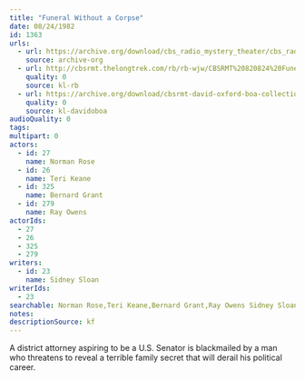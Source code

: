 ```yaml
---
title: "Funeral Without a Corpse"
date: 08/24/1982
id: 1363
urls: 
  - url: https://archive.org/download/cbs_radio_mystery_theater/cbs_radio_mystery_theater-1351-1399.zip/cbs_radio_mystery_theater-1351-1399%2Fcbsrmt_1363_funeral_without_a_corpse.mp3
    source: archive-org
  - url: http://cbsrmt.thelongtrek.com/rb/rb-wjw/CBSRMT%20820824%20Funeral%20Without%20A%20Corpse_wjw%20levels_eq.mp3
    quality: 0
    source: kl-rb
  - url: https://archive.org/download/cbsrmt-david-oxford-boa-collection/CBSRMT-820824-1363-Funeral-Without-a-Corpse-(128-48)_WBBM-JE-{BoA}.mp3
    quality: 0
    source: kl-davidoboa
audioQuality: 0
tags: 
multipart: 0
actors:  
  - id: 27
    name: Norman Rose  
  - id: 26
    name: Teri Keane  
  - id: 325
    name: Bernard Grant  
  - id: 279
    name: Ray Owens
actorIds:  
  - 27  
  - 26  
  - 325  
  - 279
writers:  
  - id: 23
    name: Sidney Sloan
writerIds:  
  - 23
searchable: Norman Rose,Teri Keane,Bernard Grant,Ray Owens Sidney Sloan
notes: 
descriptionSource: kf
---
```

A district attorney aspiring to be a U.S. Senator is blackmailed by a man who threatens to reveal a terrible family secret that will derail his political career.
